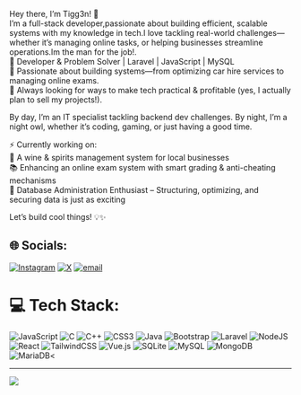 Hey there, I’m Tigg3n! 👋<br>
I’m a full-stack developer,passionate about building efficient, scalable systems with my knowledge in tech.I love tackling real-world challenges—whether it’s  managing online tasks, or helping businesses streamline operations.Im the man for the job!.<br>
🔹 Developer & Problem Solver | Laravel | JavaScript | MySQL<br>
🔹 Passionate about building systems—from optimizing car hire services to managing online exams.<br>
🔹 Always looking for ways to make tech practical & profitable (yes, I actually plan to sell my projects!).<br>

By day, I’m an IT  specialist tackling backend dev challenges. By night, I’m a night owl, whether it’s coding, gaming, or just having a good time.<br>

⚡ Currently working on:<br>
🚀 A wine & spirits management system for local businesses<br>
📚 Enhancing an online exam system with smart grading & anti-cheating mechanisms<br>
💾 Database Administration Enthusiast – Structuring, optimizing, and securing data is just as exciting

Let’s build cool things! 💡✨

## 🌐 Socials:
[![Instagram](https://img.shields.io/badge/Instagram-%23E4405F.svg?logo=Instagram&logoColor=white)](https://instagram.com/tiggenn) [![X](https://img.shields.io/badge/X-black.svg?logo=X&logoColor=white)](https://x.com/tiggen) [![email](https://img.shields.io/badge/Email-D14836?logo=gmail&logoColor=white)](mailto:akipchillat@gmail.com) 

# 💻 Tech Stack:
![JavaScript](https://img.shields.io/badge/javascript-%23323330.svg?style=for-the-badge&logo=javascript&logoColor=%23F7DF1E) ![C](https://img.shields.io/badge/c-%2300599C.svg?style=for-the-badge&logo=c&logoColor=white) ![C++](https://img.shields.io/badge/c++-%2300599C.svg?style=for-the-badge&logo=c%2B%2B&logoColor=white) ![CSS3](https://img.shields.io/badge/css3-%231572B6.svg?style=for-the-badge&logo=css3&logoColor=white) ![Java](https://img.shields.io/badge/java-%23ED8B00.svg?style=for-the-badge&logo=openjdk&logoColor=white) ![Bootstrap](https://img.shields.io/badge/bootstrap-%238511FA.svg?style=for-the-badge&logo=bootstrap&logoColor=white) ![Laravel](https://img.shields.io/badge/laravel-%23FF2D20.svg?style=for-the-badge&logo=laravel&logoColor=white) ![NodeJS](https://img.shields.io/badge/node.js-6DA55F?style=for-the-badge&logo=node.js&logoColor=white) ![React](https://img.shields.io/badge/react-%2320232a.svg?style=for-the-badge&logo=react&logoColor=%2361DAFB) ![TailwindCSS](https://img.shields.io/badge/tailwindcss-%2338B2AC.svg?style=for-the-badge&logo=tailwind-css&logoColor=white) ![Vue.js](https://img.shields.io/badge/vue.js-%2335495e.svg?style=for-the-badge&logo=vuedotjs&logoColor=%234FC08D) ![SQLite](https://img.shields.io/badge/sqlite-%2307405e.svg?style=for-the-badge&logo=sqlite&logoColor=white) ![MySQL](https://img.shields.io/badge/mysql-4479A1.svg?style=for-the-badge&logo=mysql&logoColor=white) ![MongoDB](https://img.shields.io/badge/MongoDB-%234ea94b.svg?style=for-the-badge&logo=mongodb&logoColor=white) ![MariaDB](https://img.shields.io/badge/MariaDB-003545?style=for-the-badge&logo=mariadb&logoColor=white)<




---
[![](https://visitcount.itsvg.in/api?id=tiggen&icon=0&color=0)](https://visitcount.itsvg.in)

<!-- Proudly created with GPRM ( https://gprm.itsvg.in ) -->
